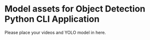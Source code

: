 # Model assets for Object Detection Python CLI Application

Please place your videos and YOLO model in here.

